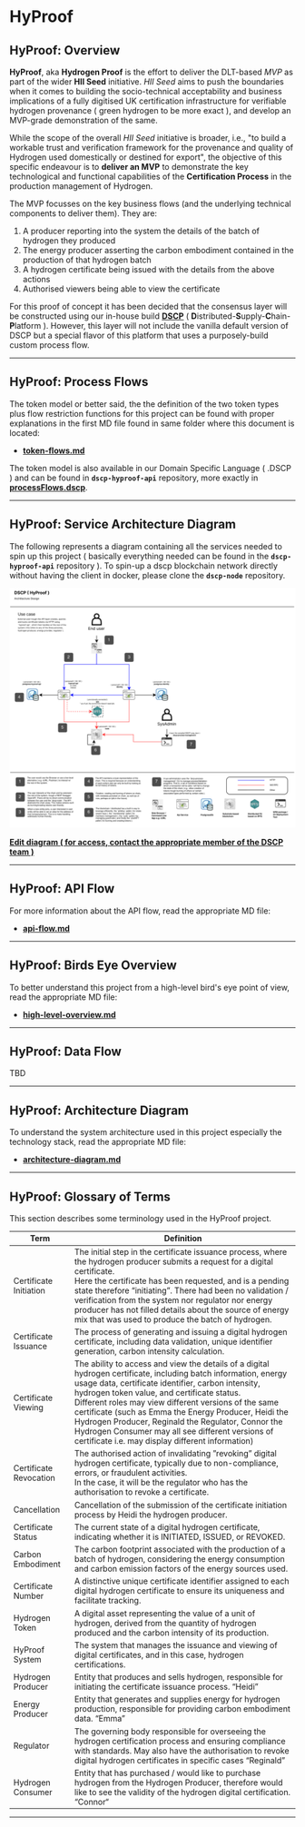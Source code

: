 # HyProof

## HyProof: Overview

**HyProof**, aka **Hydrogen Proof** is the effort to deliver the DLT-based _MVP_ as part of the wider **HII Seed** initiative. _HII Seed_ aims to push the boundaries when it comes to building the socio-technical acceptability and business implications of a fully digitised UK certification infrastructure for verifiable hydrogen provenance ( green hydrogen to be more exact ), and develop an MVP-grade demonstration of the same.

While the scope of the overall _HII Seed_ initiative is broader, i.e., "to build a workable trust and verification framework for the provenance and quality of Hydrogen used domestically or destined for export", the objective of this specific endeavour is to  **deliver an MVP** to demonstrate the key technological and functional capabilities of the **Certification Process** in the production management of Hydrogen.

The MVP focusses on the key business flows (and the underlying technical components to deliver them). They are:

1. A producer reporting into the system the details of the batch of hydrogen they produced
2. The energy producer asserting the carbon embodiment contained in the production of that hydrogen batch
3. A hydrogen certificate being issued with the details from the above actions
4. Authorised viewers being able to view the certificate

For this proof of concept it has been decided that the consensus layer will be constructed using our in-house build **[DSCP](https://github.com/digicatapult/dscp-documentation)** ( **D**istributed-**S**upply-**C**hain-**P**latform ). However, this layer will not include the vanilla default version of DSCP but a special flavor of this platform that uses a purposely-build custom process flow.

---

## HyProof: Process Flows

The token model or better said, the the definition of the two token types plus flow restriction functions for this project can be found with proper explanations in the first MD file found in same folder where this document is located:

* **[token-flows.md](./token-flows.md)**

The token model is also available in our Domain Specific Language ( .DSCP ) and can be found in **`dscp-hyproof-api`** repository, more exactly in **[processFlows.dscp](https://github.com/digicatapult/dscp-hyproof-api/blob/main/processFlows.dscp)**.

---

## HyProof: Service Architecture Diagram

The following represents a diagram containing all the services needed to spin up this project ( basically everything needed can be found in the **`dscp-hyproof-api`** repository ). To spin-up a dscp blockchain network directly without having the client in docker, please clone the **`dscp-node`** repository.

![dscp-hyproof-s-diagram.svg](../../assets/dscp-hyproof-s-diagram.svg)

**[Edit diagram ( for access, contact the appropriate member of the DSCP team )](https://drive.google.com/file/d/1c_Rs3Q7dpV6_jeJPyGS79qvC6MIoe20T/view?usp=drive_link)**

---

## HyProof: API Flow

For more information about the API flow, read the appropriate MD file:

* **[api-flow.md](./api-flow.md)**

---

## HyProof: Birds Eye Overview

To better understand this project from a high-level bird's eye point of view, read the appropriate MD file:

* **[high-level-overview.md](./high-level-overview.md)**

---

## HyProof: Data Flow

TBD

---

## HyProof: Architecture Diagram

To understand the system architecture used in this project especially the technology stack, read the appropriate MD file:

* **[architecture-diagram.md](./architecture-diagram.md)**

---

## HyProof: Glossary of Terms

This section describes some terminology used in the HyProof project.

| Term                   	| Definition                                                                                                                                                                                                                                                                                                                                                                                                                                                                                              	|
|------------------------	|---------------------------------------------------------------------------------------------------------------------------------------------------------------------------------------------------------------------------------------------------------------------------------------------------------------------------------------------------------------------------------------------------------------------------------------------------------------------------------------------------------	|
| Certificate Initiation 	| The initial step in the certificate issuance process, where the hydrogen producer submits a request for a digital certificate. <br>Here the certificate has been requested, and is a pending state therefore “initiating”. There had been no validation / verification from the system nor regulator nor energy producer has not filled details about the source of energy mix that was used to produce the batch of hydrogen.                                                                          	|
| Certificate Issuance   	| The process of generating and issuing a digital hydrogen certificate, including data validation, unique identifier generation, carbon intensity calculation.                                                                                                                                                                                                                                                                                                                                            	|
| Certificate Viewing    	| The ability to access and view the details of a digital hydrogen certificate, including batch information, energy usage data, certificate identifier, carbon intensity, hydrogen token value, and certificate status.<br>Different roles may view different versions of the same certificate (such as Emma the Energy Producer, Heidi the Hydrogen Producer, Reginald the Regulator, Connor the Hydrogen Consumer may all see different versions of certificate i.e. may display different information) 	|
| Certificate Revocation 	| The authorised action of invalidating ”revoking” digital hydrogen certificate, typically due to non-compliance, errors, or fraudulent activities.<br>In the case, it will be the regulator who has the authorisation to revoke a certificate.                                                                                                                                                                                                                                                           	|
| Cancellation           	| Cancellation of the submission of the certificate initiation process by Heidi the hydrogen producer.                                                                                                                                                                                                                                                                                                                                                                                                    	|
| Certificate Status     	| The current state of a digital hydrogen certificate, indicating whether it is INITIATED, ISSUED, or REVOKED.                                                                                                                                                                                                                                                                                                                                                                                            	|
| Carbon Embodiment      	| The carbon footprint associated with the production of a batch of hydrogen, considering the energy consumption and carbon emission factors of the energy sources used.                                                                                                                                                                                                                                                                                                                                  	|
| Certificate Number     	| A distinctive unique certificate identifier assigned to each digital hydrogen certificate to ensure its uniqueness and facilitate tracking.                                                                                                                                                                                                                                                                                                                                                             	|
| Hydrogen Token         	| A digital asset representing the value of a unit of hydrogen, derived from the quantity of hydrogen produced and the carbon intensity of its production.                                                                                                                                                                                                                                                                                                                                                	|
| HyProof System         	| The system that manages the issuance and viewing of digital certificates, and in this case, hydrogen certifications.                                                                                                                                                                                                                                                                                                                                                                                    	|
| Hydrogen Producer      	| Entity that produces and sells hydrogen, responsible for initiating the certificate issuance process. “Heidi”                                                                                                                                                                                                                                                                                                                                                                                           	|
| Energy Producer        	| Entity that generates and supplies energy for hydrogen production, responsible for providing carbon embodiment data. “Emma”                                                                                                                                                                                                                                                                                                                                                                             	|
| Regulator              	| The governing body responsible for overseeing the hydrogen certification process and ensuring compliance with standards. May also have the authorisation to revoke digital hydrogen certificates in specific cases “Reginald”                                                                                                                                                                                                                                                                           	|
| Hydrogen Consumer      	| Entity that has purchased / would like to purchase hydrogen from the Hydrogen Producer, therefore would like to see the validity of the hydrogen digital certification. “Connor“                                                                                                                                                                                                                                                                                                                        	|

---


